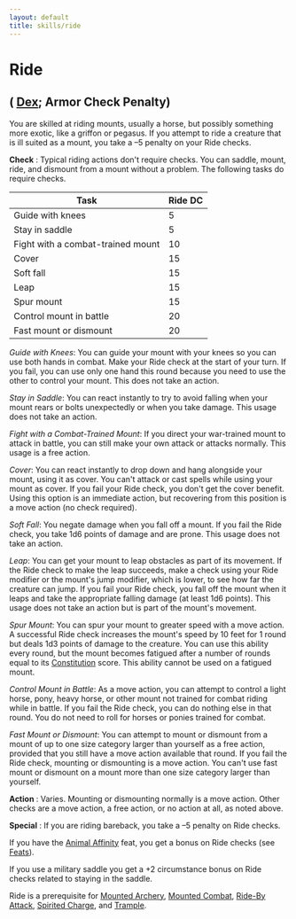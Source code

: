 ```yaml
---
layout: default
title: skills/ride
---
```

# Ride

## ( [Dex](../gettingStarted#_dexterity); Armor Check Penalty)

You are skilled at riding mounts, usually a horse, but possibly something more exotic, like a griffon or pegasus. If you attempt to ride a creature that is ill suited as a mount, you take a –5 penalty on your Ride checks.

**Check** : Typical riding actions don't require checks. You can saddle, mount, ride, and dismount from a mount without a problem. The following tasks do require checks.

| Task | Ride DC |
| --- | --- |
| Guide with knees | 5 |
| Stay in saddle | 5 |
| Fight with a combat-trained mount | 10 |
| Cover | 15 |
| Soft fall | 15 |
| Leap | 15 |
| Spur mount | 15 |
| Control mount in battle | 20 |
| Fast mount or dismount | 20 |

_Guide with Knees_: You can guide your mount with your knees so you can use both hands in combat. Make your Ride check at the start of your turn. If you fail, you can use only one hand this round because you need to use the other to control your mount. This does not take an action.

_Stay in Saddle_: You can react instantly to try to avoid falling when your mount rears or bolts unexpectedly or when you take damage. This usage does not take an action.

_Fight with a Combat-Trained Mount_: If you direct your war-trained mount to attack in battle, you can still make your own attack or attacks normally. This usage is a free action.

_Cover_: You can react instantly to drop down and hang alongside your mount, using it as cover. You can't attack or cast spells while using your mount as cover. If you fail your Ride check, you don't get the cover benefit. Using this option is an immediate action, but recovering from this position is a move action (no check required).

_Soft Fall_: You negate damage when you fall off a mount. If you fail the Ride check, you take 1d6 points of damage and are prone. This usage does not take an action.

_Leap_: You can get your mount to leap obstacles as part of its movement. If the Ride check to make the leap succeeds, make a check using your Ride modifier or the mount's jump modifier, which is lower, to see how far the creature can jump. If you fail your Ride check, you fall off the mount when it leaps and take the appropriate falling damage (at least 1d6 points). This usage does not take an action but is part of the mount's movement.

_Spur Mount_: You can spur your mount to greater speed with a move action. A successful Ride check increases the mount's speed by 10 feet for 1 round but deals 1d3 points of damage to the creature. You can use this ability every round, but the mount becomes fatigued after a number of rounds equal to its [Constitution](../gettingStarted#_constitution) score. This ability cannot be used on a fatigued mount.

_Control Mount in Battle_: As a move action, you can attempt to control a light horse, pony, heavy horse, or other mount not trained for combat riding while in battle. If you fail the Ride check, you can do nothing else in that round. You do not need to roll for horses or ponies trained for combat.

_Fast Mount or Dismount_: You can attempt to mount or dismount from a mount of up to one size category larger than yourself as a free action, provided that you still have a move action available that round. If you fail the Ride check, mounting or dismounting is a move action. You can't use fast mount or dismount on a mount more than one size category larger than yourself.

**Action** : Varies. Mounting or dismounting normally is a move action. Other checks are a move action, a free action, or no action at all, as noted above.

**Special** : If you are riding bareback, you take a –5 penalty on Ride checks.

If you have the [Animal Affinity](../feats#_animal-affinity) feat, you get a bonus on Ride checks (see [Feats](../feats)).

If you use a military saddle you get a +2 circumstance bonus on Ride checks related to staying in the saddle.

Ride is a prerequisite for [Mounted Archery](../feats#_mounted-archery), [Mounted Combat](../feats#_mounted-combat), [Ride-By Attack](../feats#_ride-by-attack), [Spirited Charge](../feats#_spirited-charge), and [Trample](../feats#_trample).

